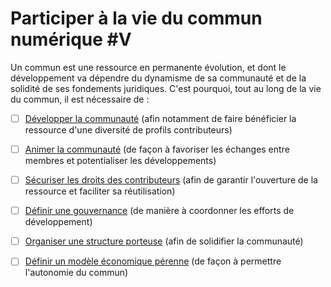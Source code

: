 # Participer à la vie du commun numérique \#V

Un commun est une ressource en permanente évolution, et dont le développement va dépendre du dynamisme de sa communauté et de la solidité de ses fondements juridiques. C'est pourquoi, tout au long de la vie du commun, il est nécessaire de :

* [ ] [Développer la communauté](https://app.gitbook.com/@beta-gouv/s/tutoriel-lab-sonum/recommandations-2-participer-a-la-vie-du-commun-numerique/2-1-developper-la-communaute) \(afin notamment de faire bénéficier la ressource d'une diversité de profils contributeurs\)
* [ ] [Animer la communauté](https://app.gitbook.com/@beta-gouv/s/tutoriel-lab-sonum/recommandations-2-participer-a-la-vie-du-commun-numerique/2-2-animer-la-communaute) \(de façon à favoriser les échanges entre membres et potentialiser les développements\)
* [ ] [Sécuriser les droits des contributeurs](https://app.gitbook.com/@beta-gouv/s/tutoriel-lab-sonum/recommandations-2-participer-a-la-vie-du-commun-numerique/2-3-securiser-les-droits-des-contributeurs) \(afin de garantir l'ouverture de la ressource et faciliter sa réutilisation\)
* [ ] [Définir une gouvernance](https://app.gitbook.com/@beta-gouv/s/tutoriel-lab-sonum/recommandations-2-participer-a-la-vie-du-commun-numerique/2-4-definir-une-gouvernance) \(de manière à coordonner les efforts de développement\)
* [ ] [Organiser une structure porteuse](https://app.gitbook.com/@beta-gouv/s/tutoriel-lab-sonum/recommandations-2-participer-a-la-vie-du-commun-numerique/2-5-organiser-une-structure-porteuse) \(afin de solidifier la communauté\)
* [ ] [Définir un modèle économique pérenne](https://app.gitbook.com/@beta-gouv/s/tutoriel-lab-sonum/recommandations-2-participer-a-la-vie-du-commun-numerique/2-6-definir-un-modele-economique-perenne) \(de façon à permettre l'autonomie du commun\)

